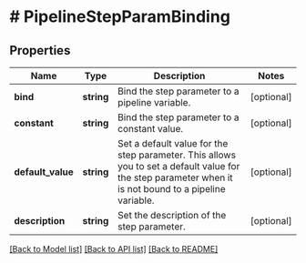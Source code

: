 # # PipelineStepParamBinding

## Properties

| Name              | Type       | Description                                                                                                                                            | Notes      |
| ----------------- | ---------- | ------------------------------------------------------------------------------------------------------------------------------------------------------ | ---------- |
| **bind**          | **string** | Bind the step parameter to a pipeline variable.                                                                                                        | [optional] |
| **constant**      | **string** | Bind the step parameter to a constant value.                                                                                                           | [optional] |
| **default_value** | **string** | Set a default value for the step parameter. This allows you to set a default value for the step parameter when it is not bound to a pipeline variable. | [optional] |
| **description**   | **string** | Set the description of the step parameter.                                                                                                             | [optional] |

[[Back to Model list]](../../README.md#models) [[Back to API list]](../../README.md#endpoints) [[Back to README]](../../README.md)
